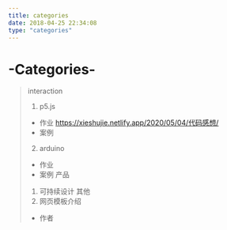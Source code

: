 ```yaml
---
title: categories
date: 2018-04-25 22:34:08
type: "categories"
---
```

# -Categories-
> interaction
> 1. p5.js
> + 作业 <https://xieshujie.netlify.app/2020/05/04/代码感想/> 
> + 案例
> 2. arduino
> + 作业 
> + 案例
> 产品
> 1. 可持续设计
> 其他
> 1. 网页模板介绍
> + 作者